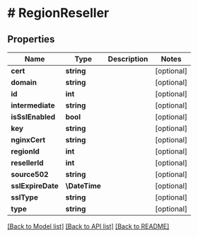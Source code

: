 # # RegionReseller

## Properties

Name | Type | Description | Notes
------------ | ------------- | ------------- | -------------
**cert** | **string** |  | [optional]
**domain** | **string** |  | [optional]
**id** | **int** |  | [optional]
**intermediate** | **string** |  | [optional]
**isSslEnabled** | **bool** |  | [optional]
**key** | **string** |  | [optional]
**nginxCert** | **string** |  | [optional]
**regionId** | **int** |  | [optional]
**resellerId** | **int** |  | [optional]
**source502** | **string** |  | [optional]
**sslExpireDate** | **\DateTime** |  | [optional]
**sslType** | **string** |  | [optional]
**type** | **string** |  | [optional]

[[Back to Model list]](../../README.md#models) [[Back to API list]](../../README.md#endpoints) [[Back to README]](../../README.md)
